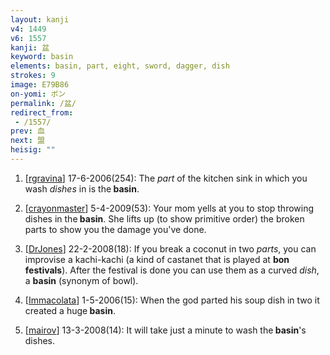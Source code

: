 ```yaml
---
layout: kanji
v4: 1449
v6: 1557
kanji: 盆
keyword: basin
elements: basin, part, eight, sword, dagger, dish
strokes: 9
image: E79B86
on-yomi: ボン
permalink: /盆/
redirect_from:
 - /1557/
prev: 血
next: 盟
heisig: ""
---
```


1) [<a href="http://kanji.koohii.com/profile/rgravina">rgravina</a>] 17-6-2006(254): The <em>part</em> of the kitchen sink in which you wash <em>dishes</em> in is the<strong> basin</strong>.

2) [<a href="http://kanji.koohii.com/profile/crayonmaster">crayonmaster</a>] 5-4-2009(53): Your mom yells at you to stop throwing dishes in the<strong> basin</strong>. She lifts up (to show primitive order) the broken parts to show you the damage you&#039;ve done.

3) [<a href="http://kanji.koohii.com/profile/DrJones">DrJones</a>] 22-2-2008(18): If you break a coconut in two <em>parts</em>, you can improvise a kachi-kachi (a kind of castanet that is played at <strong>bon festivals</strong>). After the festival is done you can use them as a curved <em>dish</em>, a <strong>basin</strong> (synonym of bowl).

4) [<a href="http://kanji.koohii.com/profile/Immacolata">Immacolata</a>] 1-5-2006(15): When the god parted his soup dish in two it created a huge<strong> basin</strong>.

5) [<a href="http://kanji.koohii.com/profile/mairov">mairov</a>] 13-3-2008(14): It will take just a minute to wash the<strong> basin</strong>&#039;s dishes.

